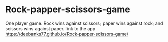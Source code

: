 # Rock-papper-scissors-game
One player game. Rock wins against scissors; paper wins against rock; and scissors wins against paper.
link to the app https://deebanks77.github.io/Rock-papper-scissors-game/
